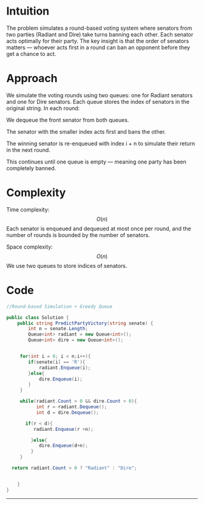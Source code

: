# Intuition
The problem simulates a round-based voting system where senators from two parties (Radiant and Dire) take turns banning each other. Each senator acts optimally for their party. The key insight is that the order of senators matters — whoever acts first in a round can ban an opponent before they get a chance to act.

# Approach
We simulate the voting rounds using two queues: one for Radiant senators and one for Dire senators. Each queue stores the index of senators in the original string. In each round:

We dequeue the front senator from both queues.

The senator with the smaller index acts first and bans the other.

The winning senator is re-enqueued with index i + n to simulate their return in the next round.

This continues until one queue is empty — meaning one party has been completely banned.

# Complexity
Time complexity: $$O(n)$$ Each senator is enqueued and dequeued at most once per round, and the number of rounds is bounded by the number of senators.

Space complexity: $$O(n)$$ We use two queues to store indices of senators.

# Code
```csharp []
//Round-based Simulation + Greedy Queue

public class Solution {
    public string PredictPartyVictory(string senate) {
        int n = senate.Length;
        Queue<int> radiant = new Queue<int>();
        Queue<int> dire = new Queue<int>();


     for(int i = 0; i < n;i++){
        if(senate[i] == 'R'){
            radiant.Enqueue(i);
        }else{
            dire.Enqueue(i);
        }
     }

     while(radiant.Count > 0 && dire.Count > 0){
           int r = radiant.Dequeue();
           int d = dire.Dequeue();

       if(r < d){
          radiant.Enqueue(r +n);

         }else{
            dire.Enqueue(d+n);
         }
     }

  return radiant.Count > 0 ? "Radiant" : "Dire";


    }
}
```



---
